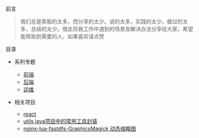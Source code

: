 前言

> 我们总是索取的太多，而分享的太少。说的太多，实践的太少。做过的太多，总结的太少。借此将我工作中遇到的场景及解决办法分享给大家，希望能帮助到需要的人，如果喜欢请点赞


目录

* 系列专题
    * [前端](https://github.com/lenxeon/notes/tree/master/前端)
    * [后端](https://github.com/lenxeon/notes/tree/master/后端)
    * [运维](https://github.com/lenxeon/notes/tree/master/运维)

* 相关项目
    * [react](https://github.com/lenxeon/workin)
    * [utils java项目中的常用工具封装](https://github.com/lenxeon/utils)
    * [nginx-lua-fastdfs-GraphicsMagick 动态缩略图](https://github.com/lenxeon/nginx-lua-fastdfs-GraphicsMagick)
